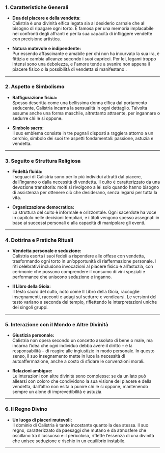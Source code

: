 ### 1. Caratteristiche Generali

- **Dea del piacere e della vendetta:**  
    Calistria è una divinità elfica legata sia al desiderio carnale che al bisogno di ripagare ogni torto. È famosa per una memoria implacabile nei confronti degli affranti e per la sua capacità di infliggere vendette con precisione artistica.
    
- **Natura mutevole e indipendente:**  
    Pur essendo affascinante e amabile per chi non ha incurvato la sua ira, è fittizia e cambia alleanze secondo i suoi capricci. Per lei, legami troppo intensi sono una debolezza, e l'amore tende a svanire non appena il piacere fisico o la possibilità di vendetta si manifestano .
    

---

### 2. Aspetto e Simbolismo

- **Raffigurazione fisica:**  
    Spesso descritta come una bellissima donna elfica dal portamento seducente, Calistria incarna la sensualità in ogni dettaglio. Talvolta assume anche una forma maschile, altrettanto attraente, per ingannare o sedurre chi le si oppone.
    
- **Simbolo sacro:**  
    Il suo emblema consiste in tre pugnali disposti a raggiera attorno a un cerchio, simbolo dei suoi tre aspetti fondamentali: passione, astuzia e vendetta.
    

---

### 3. Seguito e Struttura Religiosa

- **Fedeltà fluida:**  
    I seguaci di Calistria sono per lo più individui attratti dal piacere, dall’inganno o dalla necessità di vendetta. Il culto è caratterizzato da una devozione transitoria: molti si rivolgono a lei solo quando hanno bisogno di assistenza per ottenere ciò che desiderano, senza legarsi per tutta la vita.
    
- **Organizzazione democratica:**  
    La struttura del culto è informale e orizzontale. Ogni sacerdote ha voce in capitolo nelle decisioni templiari, e i titoli vengono spesso assegnati in base ai successi personali e alla capacità di manipolare gli eventi.
    

---

### 4. Dottrina e Pratiche Rituali

- **Vendetta personale e seduzione:**  
    Calistria esorta i suoi fedeli a rispondere alle offese con vendetta, trasformando ogni torto in un’opportunità di riaffermazione personale. I riti celebrativi includono invocazioni al piacere fisico e all’astuzia, con cerimonie che possono comprendere il consumo di vini speziati e performance che uniscono seduzione e inganno.
    
- **Il Libro della Gioia:**  
    Il testo sacro del culto, noto come Il Libro della Gioia, raccoglie insegnamenti, racconti e adagi sul sedurre e vendicarsi. Le versioni del testo variano a seconda del tempio, riflettendo le interpretazioni uniche dei singoli gruppi.
    

---

### 5. Interazione con il Mondo e Altre Divinità

- **Giustizia personale:**  
    Calistria non opera secondo un concetto assoluto di bene o male, ma incarna l’idea che ogni individuo debba avere il diritto – e la responsabilità – di reagire alle ingiustizie in modo personale. In questo senso, il suo insegnamento mette in luce la necessità di autoaffermazione, anche a costo di sfidare le convenzioni morali.
    
- **Relazioni ambigue:**  
    Le interazioni con altre divinità sono complesse: se da un lato può allearsi con coloro che condividono la sua visione del piacere e della vendetta, dall’altro non esita a punire chi le si oppone, mantenendo sempre un alone di imprevedibilità e astuzia.
    

---

### 6. Il Regno Divino

- **Un luogo di piaceri mutevoli:**  
    Il dominio di Calistria è tanto incostante quanto la dea stessa. Il suo regno, caratterizzato da paesaggi che mutano e da atmosfere che oscillano tra il lussuoso e il pericoloso, riflette l’essenza di una divinità che unisce seduzione e rischio in un equilibrio instabile.

---